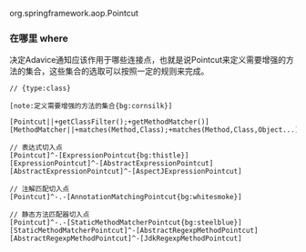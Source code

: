 org.springframework.aop.Pointcut

### 在哪里 where
决定Adavice通知应该作用于哪些连接点，也就是说Pointcut来定义需要增强的方法的集合，这些集合的选取可以按照一定的规则来完成。

```yuml
// {type:class}

[note:定义需要增强的方法的集合{bg:cornsilk}]

[Pointcut||+getClassFilter();+getMethodMatcher()]
[MethodMatcher||+matches(Method,Class);+matches(Method,Class,Object...);+isRuntime()]

// 表达式切入点
[Pointcut]^-[ExpressionPointcut{bg:thistle}]
[ExpressionPointcut]^-[AbstractExpressionPointcut]
[AbstractExpressionPointcut]^-[AspectJExpressionPointcut]

// 注解匹配切入点
[Pointcut]^-.-[AnnotationMatchingPointcut{bg:whitesmoke}]

// 静态方法匹配器切入点
[Pointcut]^-.-[StaticMethodMatcherPointcut{bg:steelblue}]
[StaticMethodMatcherPointcut]^-[AbstractRegexpMethodPointcut]
[AbstractRegexpMethodPointcut]^-[JdkRegexpMethodPointcut]
    
```